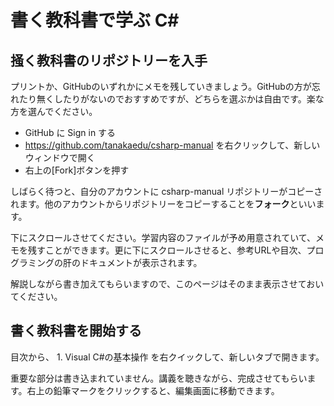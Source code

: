 # 書く教科書で学ぶ C#

## 掻く教科書のリポジトリーを入手
プリントか、GitHubのいずれかにメモを残していきましょう。GitHubの方が忘れたり無くしたりがないのでおすすめですが、どちらを選ぶかは自由です。楽な方を選んでください。

- GitHub に Sign in する
- https://github.com/tanakaedu/csharp-manual を右クリックして、新しいウィンドウで開く
- 右上の[Fork]ボタンを押す

しばらく待つと、自分のアカウントに csharp-manual リポジトリーがコピーされます。他のアカウントからリポジトリーをコピーすることを<b>フォーク</b>といいます。

下にスクロールさせてください。学習内容のファイルが予め用意されていて、メモを残すことができます。更に下にスクロールさせると、参考URLや目次、プログラミングの肝のドキュメントが表示されます。

解説しながら書き加えてもらいますので、このページはそのまま表示させておいてください。

## 書く教科書を開始する
目次から、 1. Visual C#の基本操作 を右クイックして、新しいタブで開きます。

重要な部分は書き込まれていません。講義を聴きながら、完成させてもらいます。右上の鉛筆マークをクリックすると、編集画面に移動できます。



